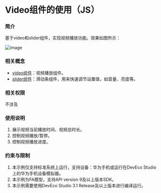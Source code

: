 # Video组件的使用（JS）

### 简介

基于video和slider组件，实现视频播放功能。效果如图所示：

![image](screenshots/device/VideoApplication.gif)

### 相关概念

- [video组件](https://developer.harmonyos.com/cn/docs/documentation/doc-references-V3/js-components-media-video-0000001478061773-V3?catalogVersion=V3)：视频播放组件。
- [slider组件](https://developer.harmonyos.com/cn/docs/documentation/doc-references-V3/js-components-basic-slider-0000001427744892-V3?catalogVersion=V3)：滑动条组件，用来快速调节设置值，如音量、亮度等。

### 相关权限

不涉及

### 使用说明

1. 展示视频当前播放时间、视频总时长。
2. 控制视频播放/暂停。
3. 控制视频播放进度。

### 约束与限制

1. 本示例仅支持标准系统上运行，支持设备：华为手机或运行在DevEco Studio上的华为手机设备模拟器。
2. 本示例为FA模型，支持API version 9及以上版本SDK。
3. 本示例需要使用DevEco Studio 3.1 Release及以上版本进行编译运行。